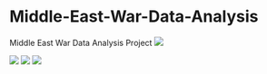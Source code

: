 # Middle-East-War-Data-Analysis
Middle East War Data Analysis Project
<img src="https://github.com/dilarabuker/Middle-East-War-Data-Analysis/blob/main/output.png">



<img src="https://github.com/dilarabuker/Middle-East-War-Data-Analysis/blob/main/output2.png">


<img src="https://github.com/dilarabuker/Middle-East-War-Data-Analysis/blob/main/output3.png">


<img src="https://github.com/dilarabuker/Middle-East-War-Data-Analysis/blob/main/harita.png">



